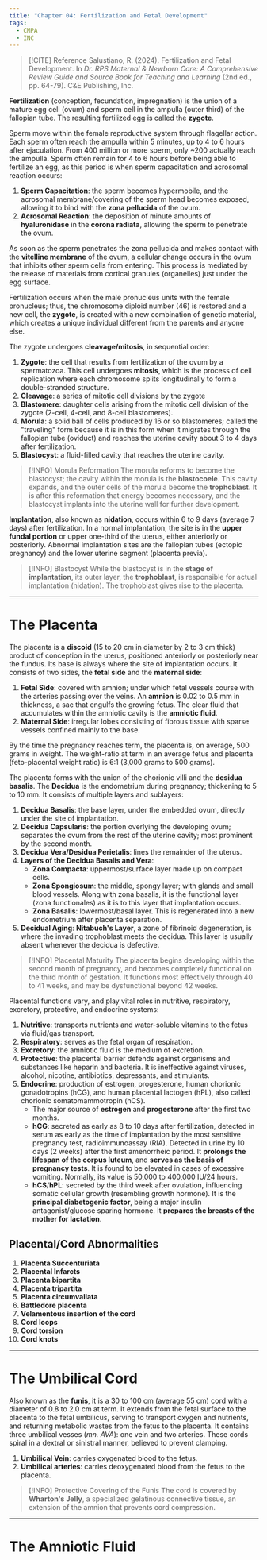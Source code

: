 ```yaml
---
title: "Chapter 04: Fertilization and Fetal Development"
tags:
  - CMPA
  - INC
---
```

>[!CITE] Reference
>Salustiano, R. (2024). Fertilization and Fetal Development. In *Dr. RPS Maternal & Newborn Care: A Comprehensive Review Guide and Source Book for Teaching and Learning* (2nd ed., pp. 64-79). C&E Publishing, Inc.

**Fertilization** (conception, fecundation, impregnation) is the union of a mature egg cell (ovum) and sperm cell in the ampulla (outer third) of the fallopian tube. The resulting fertilized egg is called the **zygote**.

Sperm move within the female reproductive system through flagellar action. Each sperm often reach the ampulla within 5 minutes, up to 4 to 6 hours after ejaculation. From 400 million or more sperm, only ~200 actually reach the ampulla. Sperm often remain for 4 to 6 hours before being able to fertilize an egg, as this period is when sperm capacitation and acrosomal reaction occurs:
1. **Sperm Capacitation**: the sperm becomes hypermobile, and the acrosomal membrane/covering of the sperm head becomes exposed, allowing it to bind with the **zona pellucida** of the ovum.
2. **Acrosomal Reaction**: the deposition of minute amounts of **hyaluronidase** in the **corona radiata**, allowing the sperm to penetrate the ovum.

As soon as the sperm penetrates the zona pellucida and makes contact with the **vitelline membrane** of the ovum, a cellular change occurs in the ovum that inhibits other sperm cells from entering. This process is mediated by the release of materials from cortical granules (organelles) just under the egg surface.

Fertilization occurs when the male pronucleus units with the female pronucleus; thus, the chromosome diploid number (46) is restored and a new cell, the **zygote**, is created with a new combination of genetic material, which creates a unique individual different from the parents and anyone else.

The zygote undergoes **cleavage/mitosis**, in sequential order:
1. **Zygote**: the cell that results from fertilization of the ovum by a spermatozoa. This cell undergoes **mitosis**, which is the process of cell replication where each chromosome splits longitudinally to form a double-stranded structure.
2. **Cleavage**: a series of mitotic cell divisions by the zygote
3. **Blastomere**: daughter cells arising from the mitotic cell division of the zygote (2-cell, 4-cell, and 8-cell blastomeres).
4. **Morula**: a solid ball of cells produced by 16 or so blastomeres; called the "traveling" form because it is in this form when it migrates through the fallopian tube (oviduct) and reaches the uterine cavity about 3 to 4 days after fertilization.
5. **Blastocyst**: a fluid-filled cavity that reaches the uterine cavity.
>[!INFO] Morula Reformation
>The morula reforms to become the blastocyst; the cavity within the morula is the **blastocoele**. This cavity expands, and the outer cells of the morula become the **trophoblast**. It is after this reformation that energy becomes necessary, and the blastocyst implants into the uterine wall for further development.

**Implantation**, also known as **nidation**, occurs within 6 to 9 days (average 7 days) after fertilization. In a normal implantation, the site is in the **upper fundal portion** or upper one-third of the uterus, either anteriorly or posteriorly. Abnormal implantation sites are the fallopian tubes (ectopic pregnancy) and the lower uterine segment (placenta previa).
>[!INFO] Blastocyst
>While the blastocyst is in the **stage of implantation**, its outer layer, the **trophoblast**, is responsible for actual implantation (nidation). The trophoblast gives rise to the placenta.
___

# The Placenta
The placenta is a **discoid** (15 to 20 cm in diameter by 2 to 3 cm thick) product of conception in the uterus, positioned anteriorly or posteriorly near the fundus. Its base is always where the site of implantation occurs. It consists of two sides, the **fetal side** and the **maternal side**:
1. **Fetal Side**: covered with amnion; under which fetal vessels course with the arteries passing over the veins. An **amnion** is 0.02 to 0.5 mm in thickness, a sac that engulfs the growing fetus. The clear fluid that accumulates within the amniotic cavity is the **amniotic fluid**.
2. **Maternal Side**: irregular lobes consisting of fibrous tissue with sparse vessels confined mainly to the base.

By the time the pregnancy reaches term, the placenta is, on average, 500 grams in weight. The weight-ratio at term in an average fetus and placenta (feto-placental weight ratio) is 6:1 (3,000 grams to 500 grams).

The placenta forms with the union of the chorionic villi and the **desidua basalis**. The **Decidua** is the endometrium during pregnancy; thickening to 5 to 10 mm. It consists of multiple layers and sublayers:
1. **Decidua Basalis**: the base layer, under the embedded ovum, directly under the site of implantation.
2. **Decidua Capsularis**: the portion overlying the developing ovum; separates the ovum from the rest of the uterine cavity; most prominent by the second month.
3. **Decidua Vera/Desidua Perietalis**: lines the remainder of the uterus.
4. **Layers of the Decidua Basalis and Vera**:
	- **Zona Compacta**: uppermost/surface layer made up on compact cells.
	- **Zona Spongiosum**: the middle, spongy layer; with glands and small blood vessels. Along with zona basalis, it is the functional layer (zona functionales) as it is to this layer that implantation occurs.
	- **Zona Basalis**: lowermost/basal layer. This is regenerated into a new endometrium after placenta separation.
5. **Decidual Aging**: **Nitabuch's Layer**, a zone of fibrinoid degeneration, is where the invading trophoblast meets the decidua. This layer is usually absent whenever the decidua is defective.

>[!INFO] Placental Maturity
>The placenta begins developing within the second month of pregnancy, and becomes completely functional on the third month of gestation. It functions most effectively through 40 to 41 weeks, and may be dysfunctional beyond 42 weeks.

Placental functions vary, and play vital roles in nutritive, respiratory, excretory, protective, and endocrine systems:
1. **Nutritive**: transports nutrients and water-soluble vitamins to the fetus via fluid/gas transport.
2. **Respiratory**: serves as the fetal organ of respiration.
3. **Excretory**: the amniotic fluid is the medium of excretion.
4. **Protective**: the placental barrier defends against organisms and substances like heparin and bacteria. It is ineffective against viruses, alcohol, nicotine, antibiotics, depressants, and stimulants.
5. **Endocrine**: production of estrogen, progesterone, human chorionic gonadotropins (hCG), and human placental lactogen (hPL), also called chorionic somatomammotropin (hCS).
	- The major source of **estrogen** and **progesterone** after the first two months.
	- **hCG**: secreted as early as 8 to 10 days after fertilization, detected in serum as early as the time of implantation by the most sensitive pregnancy test, radioimmunoassay (RIA). Detected in urine by 10 days (2 weeks) after the first amenorrheic period. It **prolongs the lifespan of the corpus luteum**, and **serves as the basis of pregnancy tests**. It is found to be elevated in cases of excessive vomiting. Normally, its value is 50,000 to 400,000 IU/24 hours.
	- **hCS**/**hPL**: secreted by the third week after ovulation, influencing somatic cellular growth (resembling growth hormone). It is the **principal diabetogenic factor**, being a major insulin antagonist/glucose sparing hormone. It **prepares the breasts of the mother for lactation**.
## Placental/Cord Abnormalities
1. **Placenta Succenturiata**
2. **Placental Infarcts**
3. **Placenta bipartita**
4. **Placenta tripartita**
5. **Placenta circumvallata**
6. **Battledore placenta**
7. **Velamentous insertion of the cord**
8. **Cord loops**
9. **Cord torsion**
10. **Cord knots**
___
# The Umbilical Cord
Also known as the **funis**, it is a 30 to 100 cm (average 55 cm) cord with a diameter of 0.8 to 2.0 cm at term. It extends from the fetal surface to the placenta to the fetal umbilicus, serving to transport oxygen and nutrients, and returning metabolic wastes from the fetus to the placenta. It contains three umbilical vesses (*mn. AVA*): one vein and two arteries. These cords spiral in a dextral or sinistral manner, believed to prevent clamping.
1. **Umbilical Vein**: carries oxygenated blood to the fetus.
2. **Umbilical arteries**: carries deoxygenated blood from the fetus to the placenta.

>[!INFO] Protective Covering of the Funis
>The cord is covered by **Wharton's Jelly**, a specialized gelatinous connective tissue, an extension of the amnion that prevents cord compression.
___
# The Amniotic Fluid